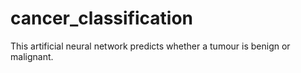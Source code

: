 # cancer_classification
This artificial neural network predicts whether a tumour is benign or malignant.
